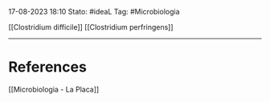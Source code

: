 17-08-2023 18:10
Stato: #ideaL
Tag: #Microbiologia 

[[Clostridium difficile]]
[[Clostridium perfringens]]


---
# References
[[Microbiologia - La Placa]]